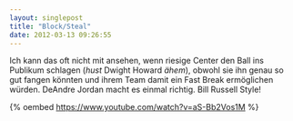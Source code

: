 ```yaml
---
layout: singlepost
title: "Block/Steal"
date: 2012-03-13 09:26:55
---
```

Ich kann das oft nicht mit ansehen, wenn riesige Center den Ball ins Publikum schlagen (*hust* Dwight Howard *ähem*), obwohl sie ihn genau so gut fangen könnten und ihrem Team damit ein Fast Break ermöglichen würden. DeAndre Jordan macht es einmal richtig. Bill Russell Style!

{% oembed https://www.youtube.com/watch?v=aS-Bb2Vos1M %}